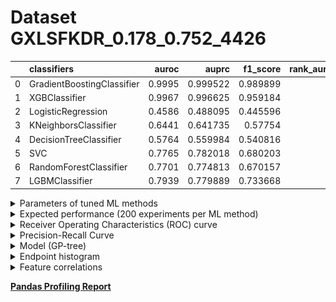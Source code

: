# Dataset GXLSFKDR_0.178_0.752_4426

|    | classifiers                |   auroc |    auprc |   f1_score |   rank_auroc |   rank_auprc |   rank_f1 |
|---:|:---------------------------|--------:|---------:|-----------:|-------------:|-------------:|----------:|
|  0 | GradientBoostingClassifier |  0.9995 | 0.999522 |   0.989899 |            1 |            1 |         1 |
|  1 | XGBClassifier              |  0.9967 | 0.996625 |   0.959184 |            2 |            2 |         2 |
|  2 | LogisticRegression         |  0.4586 | 0.488095 |   0.445596 |            8 |            8 |         8 |
|  3 | KNeighborsClassifier       |  0.6441 | 0.641735 |   0.57754  |            6 |            6 |         6 |
|  4 | DecisionTreeClassifier     |  0.5764 | 0.559984 |   0.540816 |            7 |            7 |         7 |
|  5 | SVC                        |  0.7765 | 0.782018 |   0.680203 |            4 |            3 |         4 |
|  6 | RandomForestClassifier     |  0.7701 | 0.774813 |   0.670157 |            5 |            5 |         5 |
|  7 | LGBMClassifier             |  0.7939 | 0.779889 |   0.733668 |            3 |            4 |         3 |


<details>
<summary>Parameters of tuned ML methods</summary>


```
GradientBoostingClassifier(ccp_alpha=0.0, criterion='friedman_mse', init=None,
                           learning_rate=0.8736678613486387, loss='exponential',
                           max_depth=9, max_features=None, max_leaf_nodes=None,
                           min_impurity_decrease=0.0, min_impurity_split=None,
                           min_samples_leaf=78, min_samples_split=2,
                           min_weight_fraction_leaf=0.0, n_estimators=100,
                           n_iter_no_change=20, presort='deprecated',
                           random_state=4426, subsample=1.0, tol=1e-07,
                           validation_fraction=0.04, verbose=0,
                           warm_start=False)
XGBClassifier(alpha=0.011979552130222825, base_score=0.5, booster='gbtree',
              colsample_bylevel=1, colsample_bynode=1, colsample_bytree=1,
              eta=0.4085143668757905, eval_metric='logloss', gamma=0.1,
              gpu_id=-1, importance_type='gain', interaction_constraints=None,
              learning_rate=0.40851438, max_delta_step=0, max_depth=7,
              min_child_weight=1, missing=nan, monotone_constraints=None,
              n_estimators=100, n_jobs=0, num_parallel_tree=1,
              objective='binary:logistic', random_state=4426,
              reg_alpha=0.011979552, reg_lambda=20.47086606523023,
              scale_pos_weight=1, subsample=1, tree_method=None,
              validate_parameters=False, verbosity=None)
LogisticRegression(C=0.0008343143284614281, class_weight=None, dual=False,
                   fit_intercept=True, intercept_scaling=1, l1_ratio=None,
                   max_iter=100, multi_class='auto', n_jobs=None, penalty='l2',
                   random_state=4426, solver='newton-cg', tol=0.0001, verbose=0,
                   warm_start=False)
KNeighborsClassifier(algorithm='auto', leaf_size=30, metric='minkowski',
                     metric_params=None, n_jobs=None, n_neighbors=5, p=1,
                     weights='uniform')
DecisionTreeClassifier(ccp_alpha=0.0, class_weight=None, criterion='entropy',
                       max_depth=10, max_features=None, max_leaf_nodes=None,
                       min_impurity_decrease=0.0, min_impurity_split=None,
                       min_samples_leaf=1, min_samples_split=2,
                       min_weight_fraction_leaf=0.0, presort='deprecated',
                       random_state=4426, splitter='best')
SVC(C=347.3024943767419, break_ties=False, cache_size=200, class_weight=None,
    coef0=3.0, decision_function_shape='ovr', degree=3, gamma='auto',
    kernel='poly', max_iter=-1, probability=True, random_state=4426,
    shrinking=True, tol=0.004366117368042038, verbose=False)
RandomForestClassifier(bootstrap=True, ccp_alpha=0.0, class_weight=None,
                       criterion='gini', max_depth=10, max_features=None,
                       max_leaf_nodes=None, max_samples=None,
                       min_impurity_decrease=0.0, min_impurity_split=None,
                       min_samples_leaf=2, min_samples_split=5,
                       min_weight_fraction_leaf=0.0, n_estimators=99,
                       n_jobs=None, oob_score=False, random_state=4426,
                       verbose=0, warm_start=False)
LGBMClassifier(boosting_type='gbdt', class_weight=None, colsample_bytree=1.0,
               importance_type='split', learning_rate=0.1, max_depth=9,
               metric='binary_logloss', min_child_samples=20,
               min_child_weight=0.001, min_split_gain=0.0, n_estimators=98,
               n_jobs=-1, num_leaves=22, objective='binary', random_state=4426,
               reg_alpha=0.0, reg_lambda=0.0, silent=True, subsample=1.0,
               subsample_for_bin=200000, subsample_freq=0)
```

</details>

<details>
<summary>Expected performance (200 experiments per ML method)</summary>
<img src='GXLSFKDR_0.178_0.752_4426-box.svg' width=40% />
</details>

<details>
<summary>Receiver Operating Characteristics (ROC) curve</summary>
<img src='GXLSFKDR_0.178_0.752_4426-roc.svg' width=40% />
</details>

<details>
<summary>Precision-Recall Curve</summary>
<img src='GXLSFKDR_0.178_0.752_4426-prc.svg' width=40% />
</details>

<details>
<summary>Model (GP-tree)</summary>
<img src='GXLSFKDR_0.178_0.752_4426-model.svg' height=10% />
</details>

<details>
<summary>Endpoint histogram</summary>
<img src='GXLSFKDR_0.178_0.752_4426-endpoint.svg' width=40% />
</details>

<details>
<summary>Feature correlations</summary>
<img src='GXLSFKDR_0.178_0.752_4426-corr.svg' width=40% />
</details>

[**Pandas Profiling Report**](https://github.io/athril/digen-test/docs/profile/GXLSFKDR_0.178_0.752_4426.html)